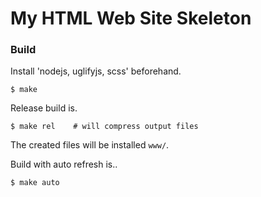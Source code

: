 # My HTML Web Site Skeleton

### Build

Install 'nodejs, uglifyjs, scss' beforehand.

    $ make

Release build is.

    $ make rel    # will compress output files

The created files will be installed ```www/```.

Build with auto refresh is..

    $ make auto